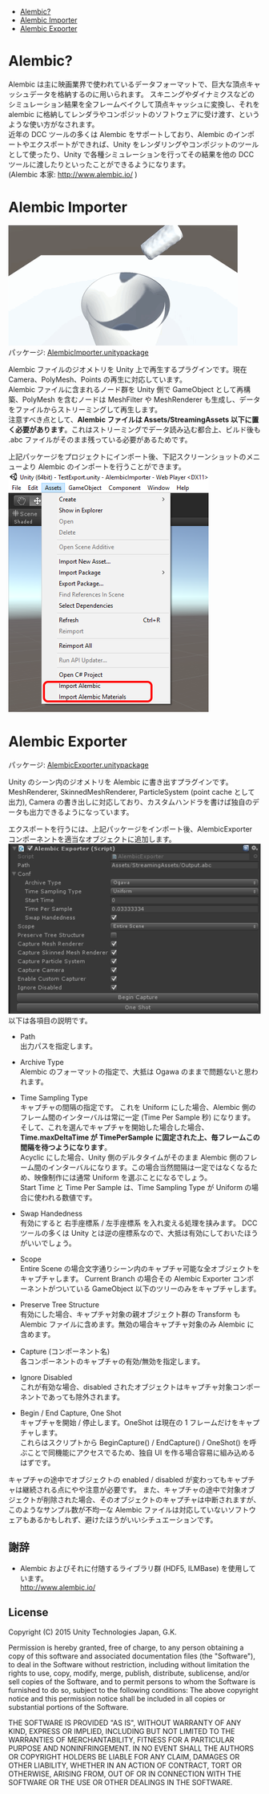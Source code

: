 - [Alembic?](#alembic)
- [Alembic Importer](#alembic-importer)
- [Alembic Exporter](#alembic-exporter)

# Alembic?
Alembic は主に映画業界で使われているデータフォーマットで、巨大な頂点キャッシュデータを格納するのに用いられます。  スキニングやダイナミクスなどのシミュレーション結果を全フレームベイクして頂点キャッシュに変換し、それを alembic に格納してレンダラやコンポジットのソフトウェアに受け渡す、というような使い方がなされます。  
近年の DCC ツールの多くは Alembic をサポートしており、Alembic のインポートやエクスポートができれば、Unity をレンダリングやコンポジットのツールとして使ったり、Unity で各種シミュレーションを行ってその結果を他の DCC ツールに渡したりといったことができるようになります。  
(Alembic 本家: http://www.alembic.io/ )  

# Alembic Importer
![example](Screenshots/alembic_example.gif)  
パッケージ: [AlembicImporter.unitypackage](Packages/AlembicImporter.unitypackage?raw=true)

Alembic ファイルのジオメトリを Unity 上で再生するプラグインです。現在 Camera、PolyMesh、Points の再生に対応しています。  
Alembic ファイルに含まれるノード群を Unity 側で GameObject として再構築、PolyMesh を含むノードは MeshFilter や MeshRenderer も生成し、データをファイルからストリーミングして再生します。  
注意すべき点として、**Alembic ファイルは Assets/StreamingAssets 以下に置く必要があります**。これはストリーミングでデータ読み込む都合上、ビルド後も .abc ファイルがそのまま残っている必要があるためです。

上記パッケージをプロジェクトにインポート後、下記スクリーンショットのメニューより Alembic のインポートを行うことができます。  
![example](Screenshots/menu.png)  


# Alembic Exporter
パッケージ: [AlembicExporter.unitypackage](Packages/AlembicExporter.unitypackage?raw=true)

Unity のシーン内のジオメトリを Alembic に書き出すプラグインです。
MeshRenderer, SkinnedMeshRenderer, ParticleSystem (point cache として出力), Camera の書き出しに対応しており、カスタムハンドラを書けば独自のデータも出力できるようになっています。

エクスポートを行うには、上記パッケージをインポート後、AlembicExporter コンポーネントを適当なオブジェクトに追加します。   
![example](Screenshots/AlembicExporter.png)  
以下は各項目の説明です。

- Path  
  出力パスを指定します。  

- Archive Type  
  Alembic のフォーマットの指定で、大抵は Ogawa のままで問題ないと思われます。  

- Time Sampling Type  
  キャプチャの間隔の指定です。
  これを Uniform にした場合、Alembic 側のフレーム間のインターバルは常に一定 (Time Per Sample 秒) になります。そして、これを選んでキャプチャを開始した場合した場合、**Time.maxDeltaTime が TimePerSample に固定された上、毎フレームこの間隔を待つようになります**。  
  Acyclic にした場合、Unity 側のデルタタイムがそのまま Alembic 側のフレーム間のインターバルになります。この場合当然間隔は一定ではなくなるため、映像制作には通常 Uniform を選ぶことになるでしょう。  
  Start Time と Time Per Sample は、Time Sampling Type が Uniform の場合に使われる数値です。

- Swap Handedness  
  有効にすると 右手座標系 / 左手座標系 を入れ変える処理を挟みます。
  DCC ツールの多くは Unity とは逆の座標系なので、大抵は有効にしておいたほうがいいでしょう。  

- Scope  
  Entire Scene の場合文字通りシーン内のキャプチャ可能な全オブジェクトをキャプチャします。
  Current Branch の場合その Alembic Exporter コンポーネントがついている GameObject 以下のツリーのみをキャプチャします。

- Preserve Tree Structure  
  有効にした場合、キャプチャ対象の親オブジェクト群の Transform も Alembic ファイルに含めます。無効の場合キャプチャ対象のみ Alembic に含めます。

- Capture (コンポーネント名)  
  各コンポーネントのキャプチャの有効/無効を指定します。

- Ignore Disabled  
  これが有効な場合、disabled されたオブジェクトはキャプチャ対象コンポーネントであっても除外されます。

- Begin / End Capture, One Shot  
  キャプチャを開始 / 停止します。OneShot は現在の 1 フレームだけをキャプチャします。  
  これらはスクリプトから BeginCapture() / EndCapture() / OneShot() を呼ぶことで同機能にアクセスでるため、独自 UI を作る場合容易に組み込めるはずです。

キャプチャの途中でオブジェクトの enabled / disabled が変わってもキャプチャは継続される点にやや注意が必要です。
また、キャプチャの途中で対象オブジェクトが削除された場合、そのオブジェクトのキャプチャは中断されますが、このようなサンプル数が不均一な Alembic ファイルは対応していないソフトウェアもあるかもしれず、避けたほうがいいシチュエーションです。



## 謝辞
- Alembic およびそれに付随するライブラリ群 (HDF5, ILMBase) を使用しています。  
  http://www.alembic.io/

## License
Copyright (C) 2015 Unity Technologies Japan, G.K.

Permission is hereby granted, free of charge, to any person obtaining a copy of this software and associated documentation files (the "Software"), to deal in the Software without restriction, including without limitation the rights to use, copy, modify, merge, publish, distribute, sublicense, and/or sell copies of the Software, and to permit persons to whom the Software is furnished to do so, subject to the following conditions: The above copyright notice and this permission notice shall be included in all copies or substantial portions of the Software.

THE SOFTWARE IS PROVIDED "AS IS", WITHOUT WARRANTY OF ANY KIND, EXPRESS OR IMPLIED, INCLUDING BUT NOT LIMITED TO THE WARRANTIES OF MERCHANTABILITY, FITNESS FOR A PARTICULAR PURPOSE AND NONINFRINGEMENT. IN NO EVENT SHALL THE AUTHORS OR COPYRIGHT HOLDERS BE LIABLE FOR ANY CLAIM, DAMAGES OR OTHER LIABILITY, WHETHER IN AN ACTION OF CONTRACT, TORT OR OTHERWISE, ARISING FROM, OUT OF OR IN CONNECTION WITH THE SOFTWARE OR THE USE OR OTHER DEALINGS IN THE SOFTWARE.

